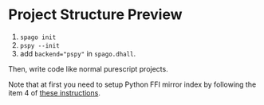 # Project Structure Preview

1. `spago init`
2. `pspy --init`
3. add `backend="pspy"` in `spago.dhall`.

Then, write code like normal purescript projects.

Note that at first you need to setup Python FFI mirror index by following
the item 4 of [these instructions](https://github.com/purescript-python/purescript-python#get-started).